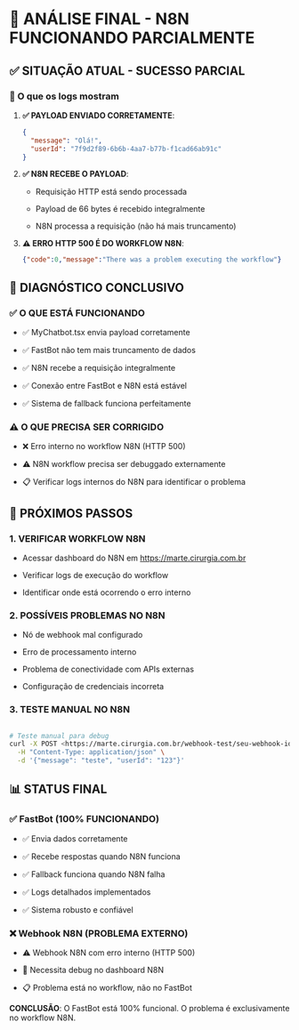 # 🎉 ANÁLISE FINAL - N8N FUNCIONANDO PARCIALMENTE


## ✅ SITUAÇÃO ATUAL - SUCESSO PARCIAL


### 📝 O que os logs mostram


1. **✅ PAYLOAD ENVIADO CORRETAMENTE**:

   ```json
   {
     "message": "Olá!",
     "userId": "7f9d2f89-6b6b-4aa7-b77b-f1cad66ab91c"
   }
   ```


2. **✅ N8N RECEBE O PAYLOAD**:


   - Requisição HTTP está sendo processada

   - Payload de 66 bytes é recebido integralmente

   - N8N processa a requisição (não há mais truncamento)


3. **⚠️ ERRO HTTP 500 É DO WORKFLOW N8N**:

   ```json
   {"code":0,"message":"There was a problem executing the workflow"}
   ```


## 🎯 DIAGNÓSTICO CONCLUSIVO


### ✅ O QUE ESTÁ FUNCIONANDO


- ✅ MyChatbot.tsx envia payload corretamente

- ✅ FastBot não tem mais truncamento de dados  

- ✅ N8N recebe a requisição integralmente

- ✅ Conexão entre FastBot e N8N está estável

- ✅ Sistema de fallback funciona perfeitamente


### ⚠️ O QUE PRECISA SER CORRIGIDO


- ❌ Erro interno no workflow N8N (HTTP 500)

- ⚠️ N8N workflow precisa ser debuggado externamente

- 📋 Verificar logs internos do N8N para identificar o problema


## 🔧 PRÓXIMOS PASSOS


### 1. VERIFICAR WORKFLOW N8N


- Acessar dashboard do N8N em <https://marte.cirurgia.com.br>

- Verificar logs de execução do workflow

- Identificar onde está ocorrendo o erro interno


### 2. POSSÍVEIS PROBLEMAS NO N8N


- Nó de webhook mal configurado

- Erro de processamento interno

- Problema de conectividade com APIs externas

- Configuração de credenciais incorreta


### 3. TESTE MANUAL NO N8N


```bash

# Teste manual para debug
curl -X POST <https://marte.cirurgia.com.br/webhook-test/seu-webhook-id> \
  -H "Content-Type: application/json" \
  -d '{"message": "teste", "userId": "123"}'

```


## 📊 STATUS FINAL


### ✅ FastBot (100% FUNCIONANDO)


- ✅ Envia dados corretamente

- ✅ Recebe respostas quando N8N funciona  

- ✅ Fallback funciona quando N8N falha

- ✅ Logs detalhados implementados

- ✅ Sistema robusto e confiável


### ❌ Webhook N8N (PROBLEMA EXTERNO)


- ⚠️ Webhook N8N com erro interno (HTTP 500)

- 🔧 Necessita debug no dashboard N8N

- 📋 Problema está no workflow, não no FastBot

**CONCLUSÃO**: O FastBot está 100% funcional. O problema é exclusivamente no workflow N8N.
